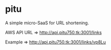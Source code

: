 # pitu
A simple micro-SaaS for URL shortening.

AWS API URL => http://api.pitu750.tk:3001/links

Example     => http://api.pitu750.tk:3001/links/vp8Lu

